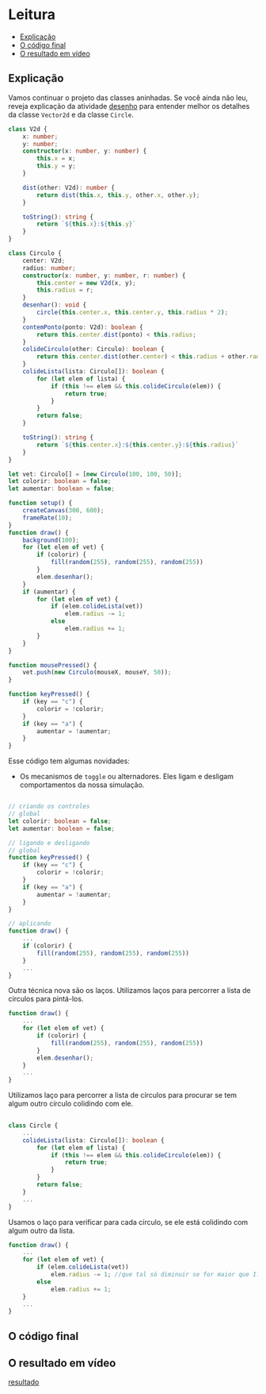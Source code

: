 # Leitura

<!-- toc -->
- [Explicação](#explicação)
- [O código final](#o-código-final)
- [O resultado em vídeo](#o-resultado-em-vídeo)
<!-- toc -->

## Explicação

Vamos continuar o projeto das classes aninhadas. Se você ainda não leu, reveja explicação da atividade [desenho](vector2d_leitura.md) para entender melhor os detalhes da classe `Vector2d` e da classe `Circle`.

```ts
class V2d {
    x: number;
    y: number;
    constructor(x: number, y: number) {
        this.x = x;
        this.y = y;
    }

    dist(other: V2d): number {
        return dist(this.x, this.y, other.x, other.y);
    }

    toString(): string {
        return `${this.x}:${this.y}`
    }
}

class Circulo {
    center: V2d;
    radius: number;
    constructor(x: number, y: number, r: number) {
        this.center = new V2d(x, y);
        this.radius = r;
    }
    desenhar(): void {
        circle(this.center.x, this.center.y, this.radius * 2);
    }
    contemPonto(ponto: V2d): boolean {
        return this.center.dist(ponto) < this.radius;
    }
    colideCirculo(other: Circulo): boolean {
        return this.center.dist(other.center) < this.radius + other.radius;
    }
    colideLista(lista: Circulo[]): boolean {
        for (let elem of lista) {
            if (this !== elem && this.colideCirculo(elem)) {
                return true;
            }
        }
        return false;
    }

    toString(): string {
        return `${this.center.x}:${this.center.y}:${this.radius}`
    }
}

let vet: Circulo[] = [new Circulo(100, 100, 50)];
let colorir: boolean = false;
let aumentar: boolean = false;

function setup() {
    createCanvas(300, 600);
    frameRate(10);
}
function draw() {
    background(100);
    for (let elem of vet) {
        if (colorir) {
            fill(random(255), random(255), random(255))
        }
        elem.desenhar();
    }
    if (aumentar) {
        for (let elem of vet) {
            if (elem.colideLista(vet))
                elem.radius -= 1;
            else
                elem.radius += 1;
        }
    }
}

function mousePressed() {
    vet.push(new Circulo(mouseX, mouseY, 50));
}

function keyPressed() {
    if (key == "c") {
        colorir = !colorir;
    }
    if (key == "a") {
        aumentar = !aumentar;
    }
}
```

Esse código tem algumas novidades:

- Os mecanismos de `toggle` ou alternadores. Eles ligam e desligam comportamentos da nossa simulação.

```ts

// criando os controles
// global
let colorir: boolean = false;
let aumentar: boolean = false;

// ligando e desligando
// global
function keyPressed() {
    if (key == "c") {
        colorir = !colorir;
    }
    if (key == "a") {
        aumentar = !aumentar;
    }
}

// aplicando
function draw() {
    ...
    if (colorir) {
        fill(random(255), random(255), random(255))
    }
    ...
}
```

Outra técnica nova são os laços. Utilizamos laços para percorrer a lista de círculos para pintá-los.

```ts
function draw() {
    ...
    for (let elem of vet) {
        if (colorir) {
            fill(random(255), random(255), random(255))
        }
        elem.desenhar();
    }
    ...
}
```

Utilizamos laço para percorrer a lista de círculos para procurar se tem algum outro círculo colidindo com ele.

```ts
    
class Circle {
    ...
    colideLista(lista: Circulo[]): boolean {
        for (let elem of lista) {
            if (this !== elem && this.colideCirculo(elem)) {
                return true;
            }
        }
        return false;
    }
    ...
}
```

Usamos o laço para verificar para cada círculo, se ele está colidindo com algum outro da lista.

```ts
function draw() {
    ...
    for (let elem of vet) {
        if (elem.colideLista(vet))
            elem.radius -= 1; //que tal só diminuir se for maior que 1??
        else
            elem.radius += 1;
    }
    ...
}
```

## O código final



## O resultado em vídeo

[resultado](https://user-images.githubusercontent.com/4747652/266102022-e62d1519-9651-4435-8be6-0525a7b7fac7.mp4)
